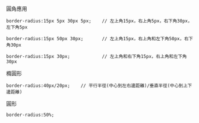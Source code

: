圓角應用
```
border-radius:15px 5px 30px 5px;	// 左上角15px，右上角5px，右下角30px，左下角5px
```

```
border-radius:15px 50px 30px;		// 左上角15px，右上角和左下角50px，右下角30px
```

```
border-radius:15px 30px;			// 左上角和右下角15px，右上角和左下角30px
```

橢圓形
```
border-radius:40px/20px;	// 平行半徑(中心到左右邊距離)/垂直半徑(中心到上下邊距離)
```

圓形
```
border-radius:50%;
```